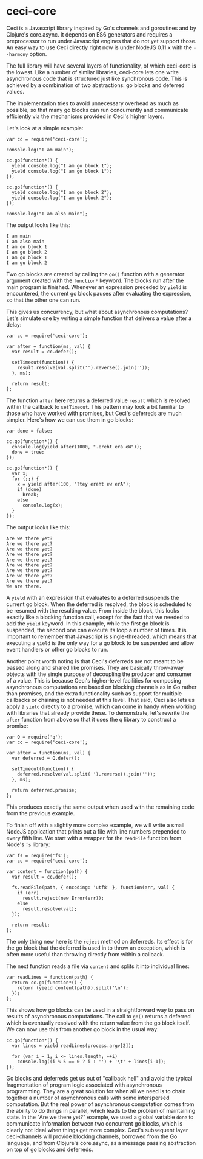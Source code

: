 ceci-core
=========

Ceci is a Javascript library inspired by Go's channels and goroutines and by Clojure's core.async. It depends on ES6 generators and requires a preprocessor to run under Javascript engines that do not yet support those. An easy way to use Ceci directly right now is under NodeJS 0.11.x with the `--harmony` option.

The full library will have several layers of functionality, of which ceci-core is the lowest. Like a number of similar libraries, ceci-core lets one write asynchronous code that is structured just like synchronous code. This is achieved by a combination of two abstractions: go blocks and deferred values.

The implementation tries to avoid unnecessary overhead as much as possible, so that many go blocks can run concurrently and communicate efficiently via the mechanisms provided in Ceci's higher layers.

Let's look at a simple example:
    
    var cc = require('ceci-core');
    
    console.log("I am main");
    
    cc.go(function*() {
      yield console.log("I am go block 1");
      yield console.log("I am go block 1");
    });
    
    cc.go(function*() {
      yield console.log("I am go block 2");
      yield console.log("I am go block 2");
    });
    
    console.log("I am also main");

The output looks like this:

    I am main
    I am also main
    I am go block 1
    I am go block 2
    I am go block 1
    I am go block 2

Two go blocks are created by calling the `go()` function with a generator argument created with the `function*` keyword. The blocks run after the main program is finished. Whenever an expression preceded by `yield` is encountered, the current go block pauses after evaluating the expression, so that the other one can run.

This gives us concurrency, but what about asynchronous computations? Let's simulate one by writing a simple function that delivers a value after a delay:

    var cc = require('ceci-core');
    
    var after = function(ms, val) {
      var result = cc.defer();
    
      setTimeout(function() {
        result.resolve(val.split('').reverse().join(''));
      }, ms);
    
      return result;
    };

The function `after` here returns a deferred value `result` which is resolved within the callback to `setTimeout`. This pattern may look a bit familiar to those who have worked with promises, but Ceci's deferreds are much simpler. Here's how we can use them in go blocks:

    var done = false;
    
    cc.go(function*() {
      console.log(yield after(1000, ".ereht era eW"));
      done = true;
    });
    
    cc.go(function*() {
      var x;
      for (;;) {
        x = yield after(100, "?tey ereht ew erA");
        if (done)
          break;
        else
          console.log(x);
      }
    });

The output looks like this:

    Are we there yet?
    Are we there yet?
    Are we there yet?
    Are we there yet?
    Are we there yet?
    Are we there yet?
    Are we there yet?
    Are we there yet?
    Are we there yet?
    We are there.

A `yield` with an expression that evaluates to a deferred suspends the current go block. When the deferred is resolved, the block is scheduled to be resumed with the resulting value. From inside the block, this looks exactly like a blocking function call, except for the fact that we needed to add the `yield` keyword. In this example, while the first go block is suspended, the second one can execute its loop a number of times. It is important to remember that Javascript is single-threaded, which means that executing a `yield` is the only way for a go block to be suspended and allow event handlers or other go blocks to run.

Another point worth noting is that Ceci's deferreds are not meant to be passed along and shared like promises. They are basically throw-away objects with the single purpose of decoupling the producer and consumer of a value. This is because Ceci's higher-level facilities for composing asynchronous computations are based on blocking channels as in Go rather than promises, and the extra functionality such as support for multiple callbacks or chaining is not needed at this level. That said, Ceci also lets us apply a `yield` directly to a promise, which can come in handy when working with libraries that already provide these. To demonstrate, let's rewrite the `after` function from above so that it uses the q library to construct a promise:

    var Q = require('q');
    var cc = require('ceci-core');
    
    var after = function(ms, val) {
      var deferred = Q.defer();
    
      setTimeout(function() {
        deferred.resolve(val.split('').reverse().join(''));
      }, ms);
    
      return deferred.promise;
    };

This produces exactly the same output when used with the remaining code from the previous example.

To finish off with a slightly more complex example, we will write a small NodeJS application that prints out a file with line numbers prepended to every fifth line. We start with a wrapper for the `readFile` function from Node's `fs` library:

    var fs = require('fs');
    var cc = require('ceci-core');
    
    var content = function(path) {
      var result = cc.defer();
    
      fs.readFile(path, { encoding: 'utf8' }, function(err, val) {
        if (err)
          result.reject(new Error(err));
        else
          result.resolve(val);
      });
    
      return result;
    };

The only thing new here is the `reject` method on deferreds. Its effect is for the go block that the deferred is used in to throw an exception, which is often more useful than throwing directly from within a callback.

The next function reads a file via `content` and splits it into individual lines:

    var readLines = function(path) {
      return cc.go(function*() {
        return (yield content(path)).split('\n');
      });
    };

This shows how go blocks can be used in a straightforward way to pass on results of asynchronous computations. The call to `go()` returns a deferred which is eventually resolved with the return value from the go block itself. We can now use this from another go block in the usual way:

    cc.go(function*() {
      var lines = yield readLines(process.argv[2]);
    
      for (var i = 1; i <= lines.length; ++i)
        console.log((i % 5 == 0 ? i : '') + '\t' + lines[i-1]);
    });

Go blocks and deferreds get us out of "callback hell" and avoid the typical fragmentation of program logic associated with asynchronous programming. They are a great solution for when all we need is to chain together a number of asynchronous calls with some interspersed computation. But the real power of asynchronous computation comes from the ability to do things in parallel, which leads to the problem of maintaining state. In the "Are we there yet?" example, we used a global variable `done` to communicate information between two concurrent go blocks, which is clearly not ideal when things get more complex. Ceci's subsequent layer ceci-channels will provide blocking channels, borrowed from the Go language, and from Clojure's core.async, as a message passing abstraction on top of go blocks and deferreds.
